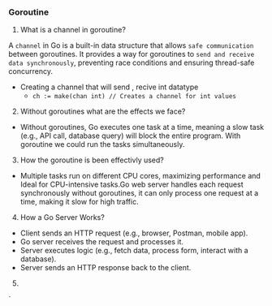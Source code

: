 ### Goroutine

1. What is a channel in goroutine?

A `channel` in Go is a built-in data structure that allows `safe communication` between goroutines. It provides a way for goroutines to `send and receive data synchronously`, preventing race conditions and ensuring thread-safe concurrency.
 - Creating a channel that will send , recive int datatype
   - `ch := make(chan int) // Creates a channel for int values`

2. Without goroutines what are the effects we face?
  - Without goroutines, Go executes one task at a time, meaning a slow task (e.g., API call, database query) will block the entire program. With goroutine we could run the tasks simultaneously.

3. How the goroutine is been effectivly used?
  - Multiple tasks run on different CPU cores, maximizing performance and Ideal for CPU-intensive tasks.Go web server handles each request synchronously without goroutines, it can only process one request at a time, making it slow for high traffic.

4. How a Go Server Works?
- Client sends an HTTP request (e.g., browser, Postman, mobile app).
- Go server receives the request and processes it.
- Server executes logic (e.g., fetch data, process form, interact with a database).
- Server sends an HTTP response back to the client.

5. 

`